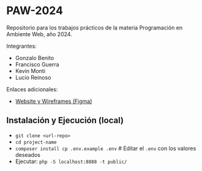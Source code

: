 # PAW-2024
Repositorio para los trabajos prácticos de la materia Programación en Ambiente Web, año 2024. 

Integrantes: 
- Gonzalo Benito
- Francisco Guerra
- Kevin Monti
- Lucio Reinoso

Enlaces adicionales:
- [Website y Wireframes (Figma)](https://www.figma.com/file/780n3imOYZXn6FMVT0Zzpq/KLFG---Sitemap?type=design&node-id=0-1&mode=design&t=U6YfYKcbj4ooqUXw-0)


## Instalación y Ejecución (local)

* ```git clone <url-repo>```
* ```cd project-name```
* ```composer install cp .env.example .env``` # Editar el ```.env``` con los valores deseados
* Ejecutar: ```php -S localhost:8888 -t public/```
